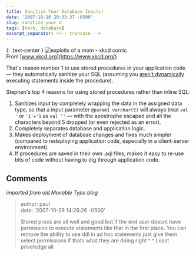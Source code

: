```yaml
---
title: Sanitize Your Database Inputs!
date: '2007-10-10 20:33:37 -0500'
slug: sanitize_your_d
tags: [tech, database]
excerpt_separator: <!-- truncate -->
---
```


{: .text-center }
![exploits of a mom - xkcd comic](https://imgs.xkcd.com/comics/exploits_of_a_mom.png)<br>
From [www.xkcd.org](https://www.xkcd.org/)

That's reason number 1 to use  stored procedures in your application code
&mdash; they automatically sanitize your SQL (assuming you [aren't
dynamically](http://www.owasp.org/index.php/Testing_for_SQL_Injection#Stored_Procedure_Injection) executing  statements inside the procedure).

Stephen's top 4 reasons for using stored procedures rather than inline SQL:

<!-- truncate -->

1. Sanitizes input by completely wrapping the data in the assigned data type, so
   that a input parameter `@param1 varchar(5)` will always treat `val '` or
   `'1'='1` as `val ''` &mdash; with the apostrophe escaped and all the
   characters beyond 5 dropped (or even rejected as an error).
1. Completely separates database and application logic.
1. Makes deployment of database changes and fixes much simpler (compared to
   redeploying application code, especially in a client-server environment).
1. If procedures are saved in their own .sql files, makes it easy to re-use bits
   of code without having to dig through application code.

## Comments

_imported from old Movable Type blog_

> author: paul\
> date: '2007-10-29 14:26:26 -0500'
>
> Stored procs are all well and good  but if the  end user doesnt have
> permission to execute  statements like that in the first place. You can remove
> the ability to use ddl in ad hoc statements just give them select permissions
> if thats what they are  doing right ^ ^ Least priveledge all
